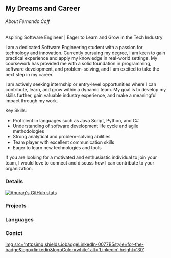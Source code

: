 ## My Dreams and Career

###### About Fernando Coff

Aspiring Software Engineer | Eager to Learn and Grow in the Tech Industry

I am a dedicated Software Engineering student with a passion for technology and innovation. Currently pursuing my degree, I am keen to gain practical experience and apply my knowledge in real-world settings. My coursework has provided me with a solid foundation in programming, software development, and problem-solving, and I am excited to take the next step in my career.

I am actively seeking internship or entry-level opportunities where I can contribute, learn, and grow within a dynamic team. My goal is to develop my skills further, gain valuable industry experience, and make a meaningful impact through my work.

Key Skills:
- Proficient in languages such as Java Script, Python, and C#
- Understanding of software development life cycle and agile methodologies
- Strong analytical and problem-solving abilities
- Team player with excellent communication skills
- Eager to learn new technologies and tools

If you are looking for a motivated and enthusiastic individual to join your team, I would love to connect and discuss how I can contribute to your organization.

### Details

[![Anurag's GitHub stats](https://github-readme-stats.vercel.app/api?username=Fernando-Coff)](https://github.com/anuraghazra/github-readme-stats)

### Projects



### Languages




### Contct

[img src='httpsimg.shields.iobadgeLinkedIn-0077B5style=for-the-badge&logo=linkedin&logoColor=white' alt='Linkedin' height='30'](https://www.linkedin.com/in/luiz-fernando-52188230b/)




